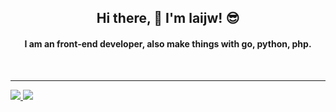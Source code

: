<h2 align="center">Hi there, 👋 I'm laijw! 😎</h2>

<h4 align="center">I am an front-end developer, also make things with go, python, php.</h4>

<br>

---

<p>
  <a href="/" align="left">
    <img src="https://github-readme-stats.vercel.app/api/top-langs/?username=laijingwei1993&text_color=586069&layout=compact&hide_border=true&bg_color=fff&title_color=0366d6&count_private=true&include_all_commits=true" />
  </a>

  <a href="/" align="right">
    <img src="https://github-readme-stats.vercel.app/api?username=laijingwei1993&count_private=true&show_icons=true&icon_color=222&title_color=0366d6&text_color=586069&bg_color=fff&hide=issues&hide_border=true&include_all_commits=true" />
  </a>
</p>
